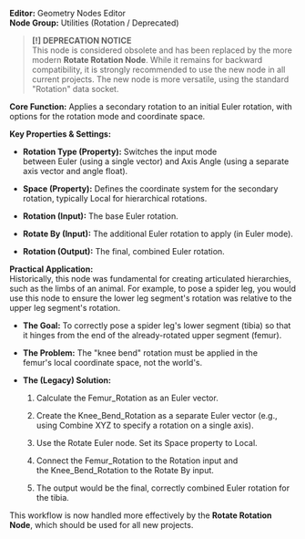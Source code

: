 **Editor:** Geometry Nodes Editor  
**Node Group:** Utilities (Rotation / Deprecated)

> **[!] DEPRECATION NOTICE**  
> This node is considered obsolete and has been replaced by the more modern **Rotate Rotation Node**. While it remains for backward compatibility, it is strongly recommended to use the new node in all current projects. The new node is more versatile, using the standard "Rotation" data socket.

**Core Function:** Applies a secondary rotation to an initial Euler rotation, with options for the rotation mode and coordinate space.

**Key Properties & Settings:**

- **Rotation Type (Property):** Switches the input mode between Euler (using a single vector) and Axis Angle (using a separate axis vector and angle float).
    
- **Space (Property):** Defines the coordinate system for the secondary rotation, typically Local for hierarchical rotations.
    
- **Rotation (Input):** The base Euler rotation.
    
- **Rotate By (Input):** The additional Euler rotation to apply (in Euler mode).
    
- **Rotation (Output):** The final, combined Euler rotation.
    

**Practical Application:**  
Historically, this node was fundamental for creating articulated hierarchies, such as the limbs of an animal. For example, to pose a spider leg, you would use this node to ensure the lower leg segment's rotation was relative to the upper leg segment's rotation.

- **The Goal:** To correctly pose a spider leg's lower segment (tibia) so that it hinges from the end of the already-rotated upper segment (femur).
    
- **The Problem:** The "knee bend" rotation must be applied in the femur's local coordinate space, not the world's.
    
- **The (Legacy) Solution:**
    
    1. Calculate the Femur_Rotation as an Euler vector.
        
    2. Create the Knee_Bend_Rotation as a separate Euler vector (e.g., using Combine XYZ to specify a rotation on a single axis).
        
    3. Use the Rotate Euler node. Set its Space property to Local.
        
    4. Connect the Femur_Rotation to the Rotation input and the Knee_Bend_Rotation to the Rotate By input.
        
    5. The output would be the final, correctly combined Euler rotation for the tibia.
        

This workflow is now handled more effectively by the **Rotate Rotation Node**, which should be used for all new projects.
